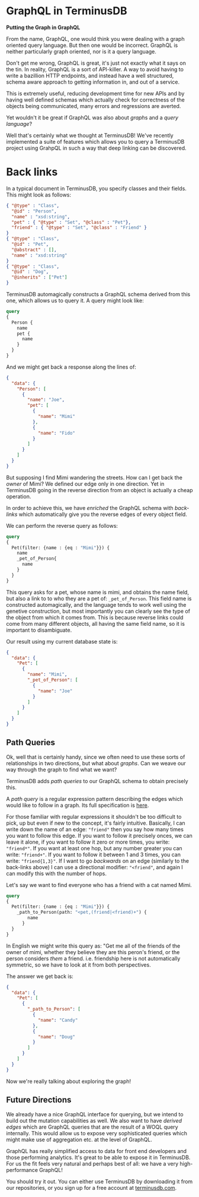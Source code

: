 # GraphQL in TerminusDB
**Putting the Graph in GraphQL**

From the name, GraphQL, one would think you were dealing with a graph
oriented query language. But then one would be incorrect. GraphQL is
neither particularly graph oriented, nor is it a query language.

Don't get me wrong, GraphQL is great, it's just not exactly what it
says on the tin. In reality, GraphQL is a sort of API-killer. A way to
avoid having to write a bazillion HTTP endpoints, and instead have a
well structured, schema aware approach to getting information in, and
out of a service.

This is extremely useful, reducing development time for new APIs and
by having well defined schemas which actually check for correctness of
the objects being communicated, many errors and regressions are averted.

Yet wouldn't it be great if GraphQL was also about *graph*s and a
*query language*?

Well that's certainly what we thought at TerminusDB! We've recently
implemented a suite of features which allows you to query a TerminusDB
project using GrahpQL in such a way that deep linking can be discovered.

# Back links

In a typical document in TerminusDB, you specify classes and their
fields. This might look as follows:

```json
{ "@type" : "Class",
  "@id" : "Person",
  "name" : "xsd:string",
  "pet" : { "@type" : "Set", "@class" : "Pet"},
  "friend" : { "@type" : "Set", "@class" : "Friend" }
}
{ "@type" : "Class",
  "@id" : "Pet",
  "@abstract" : [],
  "name" : "xsd:string"
}
{ "@type" : "Class",
  "@id" : "Dog",
  "@inherits" : ["Pet"]
}
```

TerminusDB automagically constructs a GraphQL schema derived from this
one, which allows us to query it. A query might look like:

```graphql
query
{
  Person {
    name
    pet {
      name
    }
  }
}
```

And we might get back a response along the lines of:

```json
{
  "data": {
    "Person": [
      {
        "name": "Joe",
        "pet": [
          {
            "name": "Mimi"
          },
          {
            "name": "Fido"
          }
        ]
      }
    ]
  }
}
```

But supposing I find Mimi wandering the streets. How can I get back
the *owner* of Mimi? We defined our edge only in one direction. Yet in
TerminusDB going in the reverse direction from an object is actually a
cheap operation.

In order to achieve this, we have *enriched* the GraphQL schema with
*back-links* which automatically give you the reverse edges of every
object field.

We can perform the reverse query as follows:


```graphql
query
{
  Pet(filter: {name : {eq : "Mimi"}}) {
    name
    _pet_of_Person{
      name
    }
  }
}
```

This query asks for a pet, whose name is mimi, and obtains the name
field, but also a link to to who they are a pet of:
`_pet_of_Person`. This field name is constructed automagically, and
the language tends to work well using the genetive construction, but
most importantly you can clearly see the type of the object from which
it comes from. This is because reverse links could come from many
different objects, all having the same field name, so it is important
to disambiguate.

Our result using my current database state is:

```json
{
  "data": {
    "Pet": [
      {
        "name": "Mimi",
        "_pet_of_Person": [
          {
            "name": "Joe"
          }
        ]
      }
    ]
  }
}
```

## Path Queries

Ok, well that is certainly handy, since we often need to use these
sorts of relationships in two directions, but what about *graphs*. Can
we weave our way through the graph to find what we want?

TerminusDB adds *path queries* to our GraphQL schema to obtain
precisely this.

A *path query* is a regular expression pattern describing the edges which
would like to follow in a graph. Its full specification is
[here](https://terminusdb.com/docs/guides/how-to-guides/query-data/path-queries).

For those familiar with regular expressions it shouldn't be too
difficult to pick, up but even if new to the concept, it's fairly
intuitive. Basically, I can write down the name of an edge: `"friend"`
then you say how many times you want to follow this edge. If you want
to follow it precisely onces, we can leave it alone, if you want to
follow it zero or more times, you write: `"friend*"`. If you want at
least one hop, but any number greater you can write: `"friend+"`. If
you want to follow it between 1 and 3 times, you can write:
`"friend{1,3}"`. If I want to go *backwards* on an edge (similarly to
the back-links above) I can use a directional modifier: `"<friend"`,
and again I can modify this with the number of hops.

Let's say we want to find everyone who has a friend with a cat named
Mimi.

```graphql
query
{
  Pet(filter: {name : {eq : "Mimi"}}) {
    _path_to_Person(path: "<pet,(friend|<friend)+") {
     	name
 	  }
  }
}
```

In English we might write this query as: "Get me all of the friends of
the owner of mimi, whether they believe they are this peron's friend,
or the person considers *them* a friend. i.e. friendship here is not
automatically symmetric, so we have to look at it from both perspectives.

The answer we get back is:

```json
{
  "data": {
    "Pet": [
      {
        "_path_to_Person": [
          {
            "name": "Candy"
          },
          {
            "name": "Doug"
          }
        ]
      }
    ]
  }
}
```

Now we're really talking about exploring the graph!

## Future Directions

We already have a nice GraphQL interface for querying, but we intend
to build out the mutation capabilities as well. We also want to have
*derived edges* which are GraphQL queries that are the result of a
WOQL query internally. This would allow us to expose very
sophisticated queries which might make use of aggregation etc. at the
level of GraphQL.

GraphQL has really simplified access to data for front end developers
and those performing analytics.  It's great to be able to expose it
in TerminusDB. For us the fit feels very natural and perhaps best of
all: we have a very high-performance GraphQL!

You should try it out.  You can either use TerminusDB by downloading
it from our repositories, or you sign up for a free account at
[terminusdb.com](https://dashboard.terminusdb.com).
